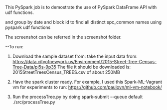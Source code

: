 This PySpark job is to demostrate the use of PySpark DataFrame API with udf functions. 

and group by date and block id to find all distinct spc_common names using pyspark udf functions

The screenshot can be referred in the screenshot folder.

--To run:

1) Download the sample dataset from: take the input data from: https://data.cityofnewyork.us/Environment/2015-Street-Tree-Census-Tree-Data/pi5s-9p35
    The file it should be downloaded is: 2015StreetTreesCensus_TREES.csv of about 250MB
    
2) Have the spark cluster ready.  For example, I used this Spark-ML-Vagrant vm for experiments to run: https://github.com/paulovn/ml-vm-notebook/

3) Run the processTree.py by doing spark-submit --queue default ./src/processTree.py 

